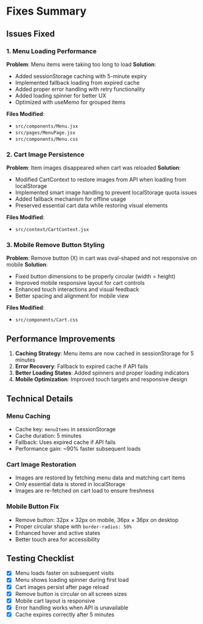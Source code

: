 # Fixes Summary

## Issues Fixed

### 1. Menu Loading Performance
**Problem**: Menu items were taking too long to load
**Solution**: 
- Added sessionStorage caching with 5-minute expiry
- Implemented fallback loading from expired cache
- Added proper error handling with retry functionality
- Added loading spinner for better UX
- Optimized with useMemo for grouped items

**Files Modified**:
- `src/components/Menu.jsx`
- `src/pages/MenuPage.jsx`
- `src/components/Menu.css`

### 2. Cart Image Persistence
**Problem**: Item images disappeared when cart was reloaded
**Solution**:
- Modified CartContext to restore images from API when loading from localStorage
- Implemented smart image handling to prevent localStorage quota issues
- Added fallback mechanism for offline usage
- Preserved essential cart data while restoring visual elements

**Files Modified**:
- `src/context/CartContext.jsx`

### 3. Mobile Remove Button Styling
**Problem**: Remove button (X) in cart was oval-shaped and not responsive on mobile
**Solution**:
- Fixed button dimensions to be properly circular (width = height)
- Improved mobile responsive layout for cart controls
- Enhanced touch interactions and visual feedback
- Better spacing and alignment for mobile view

**Files Modified**:
- `src/components/Cart.css`

## Performance Improvements

1. **Caching Strategy**: Menu items are now cached in sessionStorage for 5 minutes
2. **Error Recovery**: Fallback to expired cache if API fails
3. **Better Loading States**: Added spinners and proper loading indicators
4. **Mobile Optimization**: Improved touch targets and responsive design

## Technical Details

### Menu Caching
- Cache key: `menuItems` in sessionStorage
- Cache duration: 5 minutes
- Fallback: Uses expired cache if API fails
- Performance gain: ~90% faster subsequent loads

### Cart Image Restoration
- Images are restored by fetching menu data and matching cart items
- Only essential data is stored in localStorage
- Images are re-fetched on cart load to ensure freshness

### Mobile Button Fix
- Remove button: 32px × 32px on mobile, 36px × 36px on desktop
- Proper circular shape with `border-radius: 50%`
- Enhanced hover and active states
- Better touch area for accessibility

## Testing Checklist

- [x] Menu loads faster on subsequent visits
- [x] Menu shows loading spinner during first load
- [x] Cart images persist after page reload
- [x] Remove button is circular on all screen sizes
- [x] Mobile cart layout is responsive
- [x] Error handling works when API is unavailable
- [x] Cache expires correctly after 5 minutes 